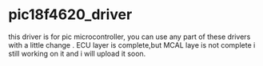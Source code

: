 # pic18f4620_driver
this driver is for pic microcontroller, you can use any part of these drivers with a little change .
ECU layer is complete,but MCAL laye is not complete i still working on it and i will upload it soon.
